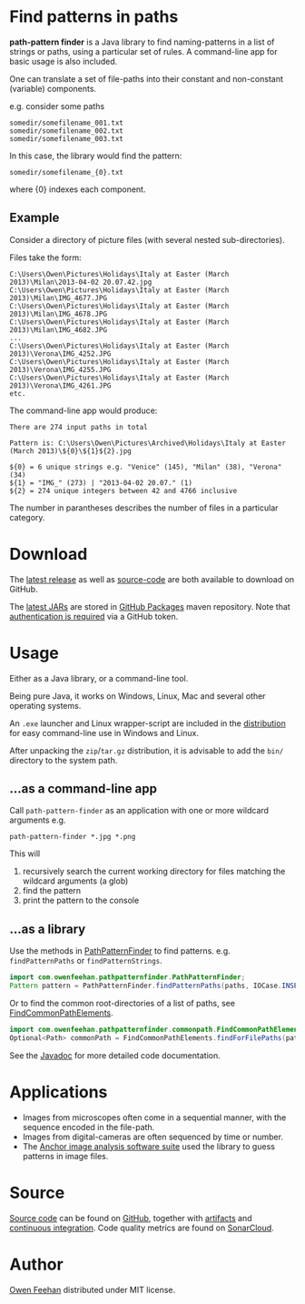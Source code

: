 # Find patterns in paths


**path-pattern finder** is a Java library to find naming-patterns in a list of strings or paths, using a particular set of rules. A command-line app for basic usage is also included.



One can translate a set of file-paths into their constant and non-constant (variable) components.



e.g. consider some paths

```
somedir/somefilename_001.txt
somedir/somefilename_002.txt
somedir/somefilename_003.txt
```



In this case, the library would find the pattern:

```
somedir/somefilename_{0}.txt
```

where {0} indexes each component.

## Example

Consider a directory of picture files (with several nested sub-directories).


Files take the form:

```
C:\Users\Owen\Pictures\Holidays\Italy at Easter (March 2013)\Milan\2013-04-02 20.07.42.jpg
C:\Users\Owen\Pictures\Holidays\Italy at Easter (March 2013)\Milan\IMG_4677.JPG
C:\Users\Owen\Pictures\Holidays\Italy at Easter (March 2013)\Milan\IMG_4678.JPG
C:\Users\Owen\Pictures\Holidays\Italy at Easter (March 2013)\Milan\IMG_4682.JPG
...
C:\Users\Owen\Pictures\Holidays\Italy at Easter (March 2013)\Verona\IMG_4252.JPG
C:\Users\Owen\Pictures\Holidays\Italy at Easter (March 2013)\Verona\IMG_4255.JPG
C:\Users\Owen\Pictures\Holidays\Italy at Easter (March 2013)\Verona\IMG_4261.JPG
etc.
```



The command-line app would produce:

```
There are 274 input paths in total

Pattern is: C:\Users\Owen\Pictures\Archived\Holidays\Italy at Easter (March 2013)\${0}\${1}${2}.jpg

${0} = 6 unique strings e.g. "Venice" (145), "Milan" (38), "Verona" (34)
${1} = "IMG_" (273) | "2013-04-02 20.07." (1)
${2} = 274 unique integers between 42 and 4766 inclusive
```
The number in parantheses describes the number of files in a particular category.

# Download

The [latest release](https://github.com/path-pattern-finder/path-pattern-finder-dist/releases/latest) as well as [source-code](https://github.com/path-pattern-finder/path-pattern-finder) are both available to download on GitHub.

The [latest JARs](https://github.com/path-pattern-finder/path-pattern-finder/packages/126777) are stored in [GitHub Packages](https://github.com/features/packages) maven repository. Note that [authentication is required](https://github.github.com/maven-plugins/site-plugin/authentication.html) via a GitHub token.


# Usage

Either as a Java library, or a command-line tool.

Being pure Java, it works on Windows, Linux, Mac and several other operating systems.

An `.exe` launcher and Linux wrapper-script are included in the [distribution](https://github.com/path-pattern-finder/path-pattern-finder-dist/releases/latest) for easy command-line use in Windows and Linux.

After unpacking the `zip`/`tar.gz` distribution, it is advisable to add the `bin/` directory to the system path.

## ...as a command-line app


Call ```path-pattern-finder``` as an application with one or more wildcard arguments e.g.

```
path-pattern-finder *.jpg *.png
```

This will

1. recursively search the current working directory for files matching the wildcard arguments (a glob)
2. find the pattern
3. print the pattern to the console
 
## ...as a library

Use the methods in [PathPatternFinder](https://path-pattern-finder.github.io/javadoc/com/owenfeehan/pathpatternfinder/PathPatternFinder.html) to find patterns. e.g. ```findPatternPaths``` or ```findPatternStrings```.

```java
import com.owenfeehan.pathpatternfinder.PathPatternFinder;
Pattern pattern = PathPatternFinder.findPatternPaths(paths, IOCase.INSENSITIVE);
```

Or to find the common root-directories of a list of paths, see [FindCommonPathElements](https://path-pattern-finder.github.io/javadoc/com/owenfeehan/pathpatternfinder/commonpath/FindCommonPathElements.html).

```java
import com.owenfeehan.pathpatternfinder.commonpath.FindCommonPathElements;
Optional<Path> commonPath = FindCommonPathElements.findForFilePaths(paths);
```

See the [Javadoc](javadoc/) for more detailed code documentation.


# Applications


* Images from microscopes often come in a sequential manner, with the sequence encoded in the file-path.
* Images from digital-cameras are often sequenced by time or number. 
* The [Anchor image analysis software suite](http://www.anchoranalysis.org) used the library to guess patterns in image files.

# Source

[Source code](https://github.com/path-pattern-finder/path-pattern-finder) can be found on [GitHub](https://github.com/path-pattern-finder), together with [artifacts](https://github.com/orgs/path-pattern-finder/packages) and [continuous integration](https://github.com/path-pattern-finder/path-pattern-finder/tree/master/.github/workflows). Code quality metrics are found on [SonarCloud](https://sonarcloud.io/dashboard?id=path-pattern-finder_path-pattern-finder).

# Author



[Owen Feehan](http://www.owenfeehan.com) distributed under MIT license.

